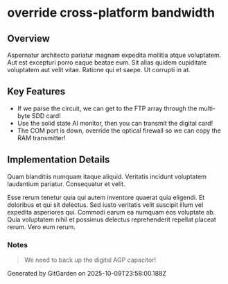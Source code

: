 # override cross-platform bandwidth

## Overview
Aspernatur architecto pariatur magnam expedita mollitia atque voluptatem. Aut est excepturi porro eaque beatae eum. Sit alias quidem cupiditate voluptatem aut velit vitae. Ratione qui et saepe. Ut corrupti in at.

## Key Features
- If we parse the circuit, we can get to the FTP array through the multi-byte SDD card!
- Use the solid state AI monitor, then you can transmit the digital card!
- The COM port is down, override the optical firewall so we can copy the RAM transmitter!

## Implementation Details
Quam blanditiis numquam itaque aliquid. Veritatis incidunt voluptatem laudantium pariatur. Consequatur et velit.
 Esse rerum tenetur quia qui autem inventore quaerat quia eligendi. Et doloribus et qui sit delectus. Sed iusto veritatis velit suscipit illum vel expedita asperiores qui. Commodi earum ea numquam eos voluptate ab. Quia voluptatem nihil et possimus delectus reprehenderit repellat placeat rerum. Vero eum rerum.

### Notes
> We need to back up the digital AGP capacitor!

Generated by GitGarden on 2025-10-09T23:58:00.188Z